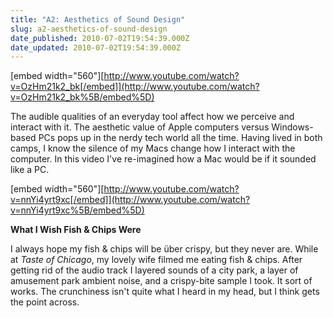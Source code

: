 ```yaml
---
title: "A2: Aesthetics of Sound Design"
slug: a2-aesthetics-of-sound-design
date_published: 2010-07-02T19:54:39.000Z
date_updated: 2010-07-02T19:54:39.000Z
---
```


[embed width="560"][http://www.youtube.com/watch?v=OzHm21k2_bk[/embed]](http://www.youtube.com/watch?v=OzHm21k2_bk%5B/embed%5D)

The audible qualities of an everyday tool affect how we perceive and interact with it. The aesthetic value of Apple computers versus Windows-based PCs pops up in the nerdy tech world all the time. Having lived in both camps, I know the silence of my Macs change how I interact with the computer. In this video I've re-imagined how a Mac would be if it sounded like a PC.

[embed width="560"][http://www.youtube.com/watch?v=nnYi4yrt9xc[/embed]](http://www.youtube.com/watch?v=nnYi4yrt9xc%5B/embed%5D)

**What I Wish Fish & Chips Were**

I always hope my fish & chips will be über crispy, but they never are. While at *Taste of Chicago*, my lovely wife filmed me eating fish & chips. After getting rid of the audio track I layered sounds of a city park, a layer of amusement park ambient noise, and a crispy-bite sample I took. It sort of works. The crunchiness isn't quite what I heard in my head, but I think gets the point across.
